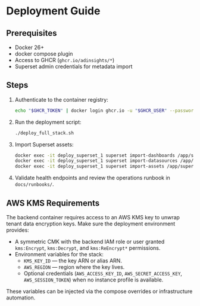 # Deployment Guide

## Prerequisites

- Docker 26+
- docker compose plugin
- Access to GHCR (`ghcr.io/adinsights/*`)
- Superset admin credentials for metadata import

## Steps

1. Authenticate to the container registry:
   ```bash
   echo "$GHCR_TOKEN" | docker login ghcr.io -u "$GHCR_USER" --password-stdin
   ```
2. Run the deployment script:
   ```bash
   ./deploy_full_stack.sh
   ```
3. Import Superset assets:
   ```bash
   docker exec -it deploy_superset_1 superset import-dashboards /app/superset_home/export/dashboards
   docker exec -it deploy_superset_1 superset import-datasources /app/superset_home/export/datasets
   docker exec -it deploy_superset_1 superset import-assets /app/superset_home/export/subscriptions
   ```
4. Validate health endpoints and review the operations runbook in `docs/runbooks/`.

## AWS KMS Requirements

The backend container requires access to an AWS KMS key to unwrap tenant data encryption keys. Make
sure the deployment environment provides:

- A symmetric CMK with the backend IAM role or user granted `kms:Encrypt`, `kms:Decrypt`, and
  `kms:ReEncrypt*` permissions.
- Environment variables for the stack:
  - `KMS_KEY_ID` — the key ARN or alias ARN.
  - `AWS_REGION` — region where the key lives.
  - Optional credentials (`AWS_ACCESS_KEY_ID`, `AWS_SECRET_ACCESS_KEY`, `AWS_SESSION_TOKEN`) when no
    instance profile is available.

These variables can be injected via the compose overrides or infrastructure automation.

